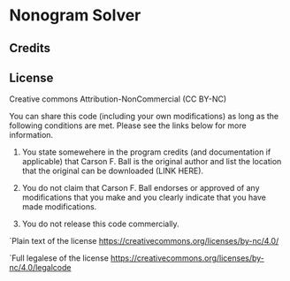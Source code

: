 Nonogram Solver
===============

Credits
-------

License
-------
Creative commons Attribution-NonCommercial (CC BY-NC)

You can share this code (including your own modifications) as long as the following conditions are
met.  Please see the links below for more information.

1. You state somewehere in the program credits (and documentation if applicable) that Carson F. Ball
is the original author and list the location that the original can be downloaded (LINK HERE).

2. You do not claim that Carson F. Ball endorses or approved of any modifications that you make and
you clearly indicate that you have made modifications.

3. You do not release this code commercially.

`Plain text of the license <https://creativecommons.org/licenses/by-nc/4.0/>

`Full legalese of the license <https://creativecommons.org/licenses/by-nc/4.0/legalcode>


